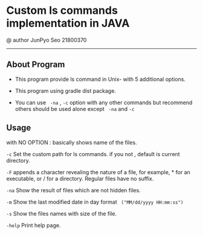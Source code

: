 # Custom ls commands implementation in JAVA
@ author JunPyo Seo 21800370

------------

## About Program

* This program provide ls command in Unix- with 5 additional options.

* This program using gradle dist package.

* You can use ` -na` , `-c` option with any other commands but recommend others should be used alone except ` -na` and `-c`


## Usage ##


 with NO OPTION : basically shows name of the files.

`-c` Set the custom path for ls commands. if you not , default is current directory.

`-F` appends a character revealing the nature of a file, for example, * for an executable, or / for a directory. Regular files have no suffix.

`-na` Show the result of files which are not hidden files.

`-m` Show the last modified date in day format ` ("MM/dd/yyyy HH:mm:ss")`

`-s` Show the files names with size of the file.

`-help` Print help page.

